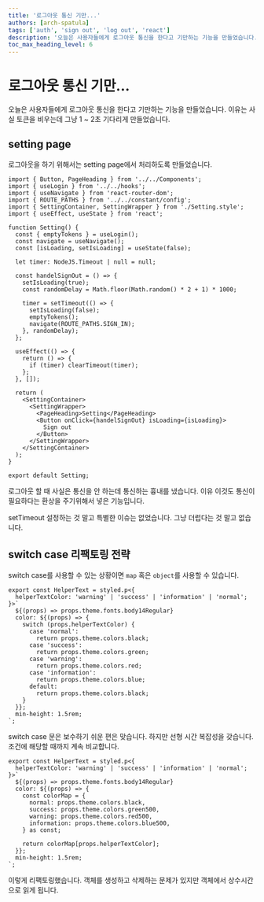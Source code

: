 ```yaml
---
title: '로그아웃 통신 기만...'
authors: [arch-spatula]
tags: ['auth', 'sign out', 'log out', 'react']
description: '오늘은 사용자들에게 로그아웃 통신을 한다고 기만하는 기능을 만들었습니다. 이유는 사실 토큰을 비우는데 그냥 1 ~ 2초 기다리게 만들었습니다.'
toc_max_heading_level: 6
---
```


# 로그아웃 통신 기만...

오늘은 사용자들에게 로그아웃 통신을 한다고 기만하는 기능을 만들었습니다. 이유는 사실 토큰을 비우는데 그냥 1 ~ 2초 기다리게 만들었습니다.

<!--truncate-->

## setting page

로그아웃을 하기 위해서는 setting page에서 처리하도록 만들었습니다.

```tsx
import { Button, PageHeading } from '../../Components';
import { useLogin } from '../../hooks';
import { useNavigate } from 'react-router-dom';
import { ROUTE_PATHS } from '../../constant/config';
import { SettingContainer, SettingWrapper } from './Setting.style';
import { useEffect, useState } from 'react';

function Setting() {
  const { emptyTokens } = useLogin();
  const navigate = useNavigate();
  const [isLoading, setIsLoading] = useState(false);

  let timer: NodeJS.Timeout | null = null;

  const handelSignOut = () => {
    setIsLoading(true);
    const randomDelay = Math.floor(Math.random() * 2 + 1) * 1000;

    timer = setTimeout(() => {
      setIsLoading(false);
      emptyTokens();
      navigate(ROUTE_PATHS.SIGN_IN);
    }, randomDelay);
  };

  useEffect(() => {
    return () => {
      if (timer) clearTimeout(timer);
    };
  }, []);

  return (
    <SettingContainer>
      <SettingWrapper>
        <PageHeading>Setting</PageHeading>
        <Button onClick={handelSignOut} isLoading={isLoading}>
          Sign out
        </Button>
      </SettingWrapper>
    </SettingContainer>
  );
}

export default Setting;
```

로그아웃 할 때 사실은 통신을 안 하는데 통신하는 흉내를 냈습니다. 이유 이것도 통신이 필요하다는 환상을 주기위해서 넣은 기능입니다.

setTimeout 설정하는 것 말고 특별한 이슈는 없었습니다. 그냥 더럽다는 것 말고 없습니다.

<!--
## object freeze

`Object.freeze()`, `Object.seal()`, `Object.preventExtensions()`

객체 변형을 방지하려고 했는데 위 3가지 정적 객체 메서드가 존재했습니다.

https://stackoverflow.com/questions/21402108/difference-between-freeze-and-seal

가장 엄격한 것이 `Object.freeze()`입니다. -->

## switch case 리팩토링 전략

switch case를 사용할 수 있는 상황이면 `map` 혹은 `object`를 사용할 수 있습니다.

```tsx
export const HelperText = styled.p<{
  helperTextColor: 'warning' | 'success' | 'information' | 'normal';
}>`
  ${(props) => props.theme.fonts.body14Regular}
  color: ${(props) => {
    switch (props.helperTextColor) {
      case 'normal':
        return props.theme.colors.black;
      case 'success':
        return props.theme.colors.green;
      case 'warning':
        return props.theme.colors.red;
      case 'information':
        return props.theme.colors.blue;
      default:
        return props.theme.colors.black;
    }
  }};
  min-height: 1.5rem;
`;
```

switch case 문은 보수하기 쉬운 편은 맞습니다. 하지만 선형 시간 복잡성을 갖습니다. 조건에 해당할 때까지 계속 비교합니다.

```tsx
export const HelperText = styled.p<{
  helperTextColor: 'warning' | 'success' | 'information' | 'normal';
}>`
  ${(props) => props.theme.fonts.body14Regular}
  color: ${(props) => {
    const colorMap = {
      normal: props.theme.colors.black,
      success: props.theme.colors.green500,
      warning: props.theme.colors.red500,
      information: props.theme.colors.blue500,
    } as const;

    return colorMap[props.helperTextColor];
  }};
  min-height: 1.5rem;
`;
```

이렇게 리팩토링했습니다. 객체를 생성하고 삭제하는 문제가 있지만 객체에서 상수시간으로 읽게 됩니다.
